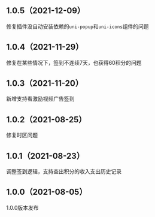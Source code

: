 ## 1.0.5（2021-12-09）
修复插件没自动安装依赖的`uni-popup`和`uni-icons`组件的问题
## 1.0.4（2021-11-29）
修复在某些情况下，签到不连续7天，也获得60积分的问题
## 1.0.3（2021-11-20）
新增支持看激励视频广告签到
## 1.0.2（2021-08-25）
修复时区问题
## 1.0.1（2021-08-23）
调整签到逻辑，支持查出积分的收入支出历史记录
## 1.0.0（2021-08-05）
1.0.0版本发布
